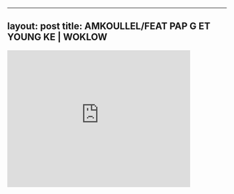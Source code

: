 

---
layout: post
title: AMKOULLEL/FEAT PAP G ET YOUNG KE | WOKLOW
---


<iframe width="420" height="315" src="http://www.youtube.com/embed/DDjUi8GiCN8" frameborder="0" allowfullscreen></iframe>

